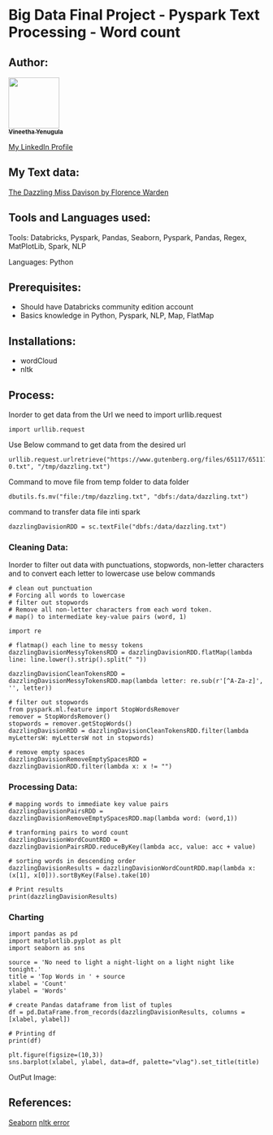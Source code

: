 # Big Data Final Project - Pyspark Text Processing - Word count 
## Author:

<td align="center"><a href="https://github.com/vineetha1996"><img src="https://avatars.githubusercontent.com/u/59989572?v=4" width="100px;" alt=""/><br /><sub><b>Vineetha Yenugula</b></sub></a><br /></td>

[My LinkedIn Profile](https://www.linkedin.com/in/vineetha-yenugula-84a88b19a/)

## My Text data:

[The Dazzling Miss Davison by Florence Warden](https://www.gutenberg.org/files/6130/6130-0.txt)

## Tools and Languages used:

Tools: Databricks, Pyspark, Pandas, Seaborn, Pyspark, Pandas, Regex, MatPlotLib, Spark, NLP

Languages: Python

## Prerequisites:

<ul>
<li>Should have Databricks community edition account</li>
<li>Basics knowledge in Python, Pyspark, NLP, Map, FlatMap</li>
</ul>

## Installations:

<ul>
<li>wordCloud</li>
<li>nltk</li>
</ul>

## Process:

Inorder to get data from the Url we need to import urllib.request
```
import urllib.request
```
Use Below command to get data from the desired url
```
urllib.request.urlretrieve("https://www.gutenberg.org/files/65117/65117-0.txt", "/tmp/dazzling.txt")
```

Command to move file from temp folder to data folder
```
dbutils.fs.mv("file:/tmp/dazzling.txt", "dbfs:/data/dazzling.txt")
```

command to transfer data file inti spark
```
dazzlingDavisionRDD = sc.textFile("dbfs:/data/dazzling.txt")
```

### Cleaning Data:

Inorder to filter out data with punctuations, stopwords, non-letter characters and to convert each letter to lowercase use below commands

```
# clean out punctuation 
# Forcing all words to lowercase
# filter out stopwords
# Remove all non-letter characters from each word token.
# map() to intermediate key-value pairs (word, 1)

import re

# flatmap() each line to messy tokens
dazzlingDavisionMessyTokensRDD = dazzlingDavisionRDD.flatMap(lambda line: line.lower().strip().split(" "))

dazzlingDavisionCleanTokensRDD = dazzlingDavisionMessyTokensRDD.map(lambda letter: re.sub(r'[^A-Za-z]', '', letter))

# filter out stopwords
from pyspark.ml.feature import StopWordsRemover
remover = StopWordsRemover()
stopwords = remover.getStopWords()
dazzlingDavisionRDD = dazzlingDavisionCleanTokensRDD.filter(lambda myLettersW: myLettersW not in stopwords)

# remove empty spaces
dazzlingDavisionRemoveEmptySpacesRDD = dazzlingDavisionRDD.filter(lambda x: x != "")
```

### Processing Data:

```
# mapping words to immediate key value pairs
dazzlingDavisionPairsRDD = dazzlingDavisionRemoveEmptySpacesRDD.map(lambda word: (word,1))
```

```
# tranforming pairs to word count
dazzlingDavisionWordCountRDD = dazzlingDavisionPairsRDD.reduceByKey(lambda acc, value: acc + value)
```

```
# sorting words in descending order
dazzlingDavisionResults = dazzlingDavisionWordCountRDD.map(lambda x: (x[1], x[0])).sortByKey(False).take(10)
```

```
# Print results
print(dazzlingDavisionResults)
```

### Charting

```
import pandas as pd
import matplotlib.pyplot as plt
import seaborn as sns
 
source = 'No need to light a night-light on a light night like tonight.'
title = 'Top Words in ' + source
xlabel = 'Count'
ylabel = 'Words'

# create Pandas dataframe from list of tuples
df = pd.DataFrame.from_records(dazzlingDavisionResults, columns =[xlabel, ylabel]) 

# Printing df
print(df)

plt.figure(figsize=(10,3))
sns.barplot(xlabel, ylabel, data=df, palette="vlag").set_title(title)
```

OutPut Image:












## References: 

[Seaborn](https://seaborn.pydata.org/tutorial/color_palettes.html)
[nltk error](https://stackoverflow.com/questions/54937516/name-nltk-is-not-defined)










